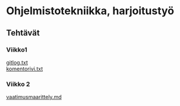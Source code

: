 Ohjelmistotekniikka, harjoitustyö  
======

Tehtävät
------

### Viikko1  

[gitlog.txt](https://github.com/hupijekku/ohte/blob/master/laskarit/viikko1/gitlog.txt)  
[komentorivi.txt](https://github.com/hupijekku/ohte/blob/master/laskarit/viikko1/komentorivi.txt)  

### Viikko 2

[vaatimusmaarittely.md](https://github.com/hupijekku/ohte/blob/master/dokumentaatio/vaatimusmaarittely.md)  

